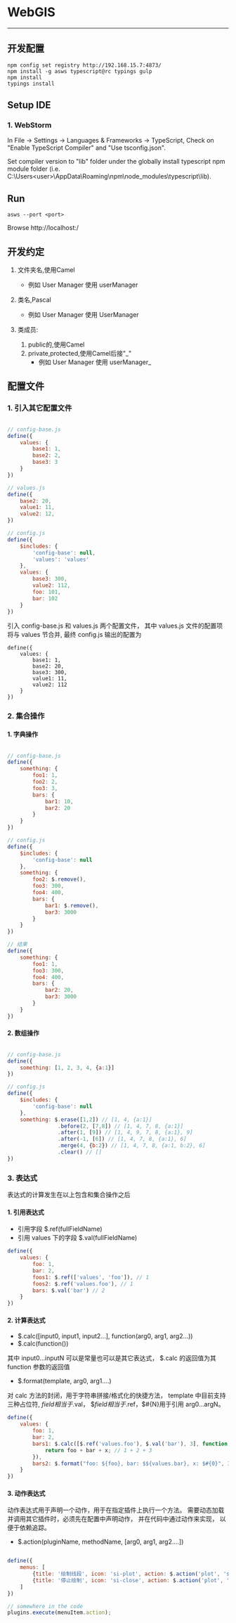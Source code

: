 # WebGIS

--------------------------------------------------------------------------
## 开发配置
```shell
npm config set registry http://192.168.15.7:4873/
npm install -g asws typescript@rc typings gulp
npm install
typings install
```

## Setup IDE

### 1. WebStorm

In File -> Settings -> Languages & Frameworks -> TypeScript,
Check on "Enable TypeScript Compiler" and "Use tsconfig.json".

Set compiler version to "lib" folder under the globally install typescript npm module folder
(i.e. C:\Users\<user>\AppData\Roaming\npm\node_modules\typescript\lib).

## Run
```
asws --port <port>
```
Browse http://localhost:<port>/


## 开发约定

1. 文件夹名,使用Camel
    * 例如 User Manager 使用 userManager

2. 类名,Pascal
    * 例如 User Manager 使用 UserManager

3. 类成员:
    1. public的,使用Camel
    2. private,protected,使用Camel后接"_"
        * 例如 User Manager 使用 userManager_


## 配置文件

### 1. 引入其它配置文件

```javascript

// config-base.js
define({
    values: {
        base1: 1,
        base2: 2,
        base3: 3
    }
})

// values.js 
define({
    base2: 20,
    value1: 11,
    value2: 12,
})

// config.js
define({
    $includes: {
        'config-base': null,
        'values': 'values'
    },
    values: {
        base3: 300,
        value2: 112,
        foo: 101,
        bar: 102
    }
})
```

引入 config-base.js 和 values.js 两个配置文件，
其中 values.js 文件的配置项将与 values 节合并,
最终 config.js 输出的配置为

```
define({
    values: {
        base1: 1,
        base2: 20,
        base3: 300,
        value1: 11,
        value2: 112     
    }
})
```

### 2. 集合操作

#### 1. 字典操作

```javascript

// config-base.js
define({
    something: {
        foo1: 1,
        foo2: 2,
        foo3: 3,
        bars: {
            bar1: 10,
            bar2: 20
        }
    }
})

// config.js
define({
    $includes: {
        'config-base': null
    },
    something: {
        foo2: $.remove(),
        foo3: 300,
        foo4: 400,
        bars: {
            bar1: $.remove(),
            bar3: 3000
        } 
    }
})

// 结果
define({
    something: {
        foo1: 1,
        foo3: 300,
        foo4: 400,
        bars: {
            bar2: 20,
            bar3: 3000
        }
    }
})
```

#### 2. 数组操作

```javascript

// config-base.js
define({
    something: [1, 2, 3, 4, {a:1}]
})

// config.js
define({
    $includes: {
        'config-base': null
    },
    something: $.erase([1,2]) // [1, 4, {a:1}]
                .before(2, [7,8]) // [1, 4, 7, 8, {a:1}]
                .after(1, [9]) // [1, 4, 9, 7, 8, {a:1}, 9]
                .after(-1, [6]) // [1, 4, 7, 8, {a:1}, 6]
                .merge(4, {b:2}) // [1, 4, 7, 8, {a:1, b:2}, 6]
                .clear() // []
})

```



### 3. 表达式

表达式的计算发生在以上包含和集合操作之后

#### 1. 引用表达式

* 引用字段 $.ref(fullFieldName)
* 引用 values 下的字段 $.val(fullFieldName)

```javascript
define({
    values: {
        foo: 1,
        bar: 2,
        foos1: $.ref(['values', 'foo']), // 1
        foos2: $.ref('values.foo'), // 1
        bars: $.val('bar') // 2
    }
})
```

#### 2. 计算表达式

* $.calc([input0, input1, input2...], function(arg0, arg1, arg2...))
* $.calc(function())

其中 input0...inputN 可以是常量也可以是其它表达式，
$.calc 的返回值为其 function 参数的返回值

* $.format(template, arg0, arg1....)

对 calc 方法的封闭，用于字符串拼接/格式化的快捷方法，
template 中目前支持三种占位符, ${field}相当于$.val，
$${field}相当于$.ref，$#{N}用于引用 arg0...argN。

```javascript
define({
    values: {
        foo: 1,
        bar: 2,
        bars1: $.calc([$.ref('values.foo'), $.val('bar'), 3], function(foo, bar, x){
            return foo + bar + x; // 1 + 2 + 3
        }),
        bars2: $.format("foo: ${foo}, bar: $${values.bar}, x: $#{0}", 3) // foo: 1, bar: 2, x:3
    }
})
```

#### 3. 动作表达式

动作表达式用于声明一个动作，用于在指定插件上执行一个方法。
需要动态加载并调用其它插件时，必须先在配置中声明动作，
并在代码中通过动作来实现， 以便于依赖追踪。

* $.action(pluginName, methodName, [arg0, arg1, arg2....])

```javascript

define({
    menus: [
        {title: '绘制线段', icon: 'si-plot', action: $.action('plot', 'start', ['line'])},
        {title: '停止绘制', icon: 'si-close', action: $.action('plot', 'stop')}
    ]
})

// somewhere in the code
plugins.execute(menuItem.action);

```
